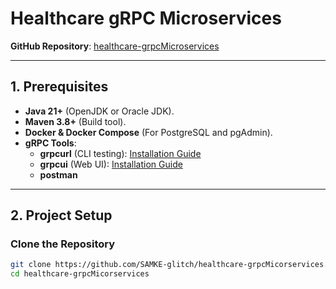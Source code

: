 # Healthcare gRPC Microservices
**GitHub Repository**: [healthcare-grpcMicroservices](https://github.com/SAMKE-glitch/healthcare-grpcMicorservices)  

---

## 1. Prerequisites
- **Java 21+** (OpenJDK or Oracle JDK).
- **Maven 3.8+** (Build tool).
- **Docker & Docker Compose** (For PostgreSQL and pgAdmin).
- **gRPC Tools**:
    - **grpcurl** (CLI testing): [Installation Guide](https://github.com/fullstorydev/grpcurl)
    - **grpcui** (Web UI): [Installation Guide](https://github.com/fullstorydev/grpcui)
    - **postman** 
---

## 2. Project Setup
### Clone the Repository
```bash  
git clone https://github.com/SAMKE-glitch/healthcare-grpcMicorservices.git  
cd healthcare-grpcMicorservices 